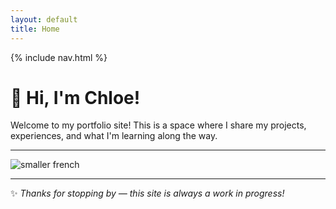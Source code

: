 ```yaml
---
layout: default
title: Home
---
```

{% include nav.html %}

# 👋 Hi, I'm Chloe!

Welcome to my portfolio site! This is a space where I share my projects, experiences, and what I'm learning along the way.

---

![smaller french](https://github.com/user-attachments/assets/ba19eba0-b767-4f1c-b9f3-4fe3af3ed5fa)

---
✨ *Thanks for stopping by — this site is always a work in progress!*
